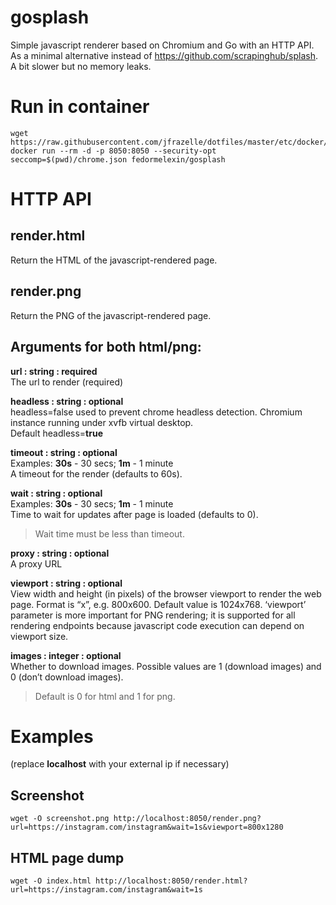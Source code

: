 # gosplash
Simple javascript renderer based on Chromium and Go with an HTTP API.
As a minimal alternative instead of https://github.com/scrapinghub/splash. A bit slower but no memory leaks.

# Run in container
```
wget https://raw.githubusercontent.com/jfrazelle/dotfiles/master/etc/docker/seccomp/chrome.json
docker run --rm -d -p 8050:8050 --security-opt seccomp=$(pwd)/chrome.json fedormelexin/gosplash
```
# HTTP API
## render.html
Return the HTML of the javascript-rendered page.
## render.png
Return the PNG of the javascript-rendered page.

## Arguments for both html/png:
**url : string : required** \
The url to render (required)

**headless : string : optional** \
headless=false used to prevent chrome headless detection. Chromium instance running under xvfb virtual desktop. \
Default headless=**true**

**timeout : string : optional** \
Examples: **30s** - 30 secs; **1m** - 1 minute \
A timeout for the render (defaults to 60s).

**wait : string : optional** \
Examples: **30s** - 30 secs; **1m** - 1 minute \
Time to wait for updates after page is loaded (defaults to 0).
> Wait time must be less than timeout.

**proxy : string : optional** \
A proxy URL

**viewport : string : optional** \
View width and height (in pixels) of the browser viewport to render the web page. Format is “<width>x<height>”, e.g. 800x600. Default value is 1024x768. 
‘viewport’ parameter is more important for PNG rendering; it is supported for all rendering endpoints because javascript code execution can depend on viewport size.
  
**images : integer : optional** \
Whether to download images. Possible values are 1 (download images) and 0 (don’t download images). 
> Default is 0 for html and 1 for png.

# Examples
(replace **localhost** with your external ip if necessary)
## Screenshot
```
wget -O screenshot.png http://localhost:8050/render.png?url=https://instagram.com/instagram&wait=1s&viewport=800x1280
```
## HTML page dump
```
wget -O index.html http://localhost:8050/render.html?url=https://instagram.com/instagram&wait=1s
```
